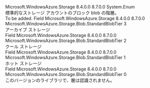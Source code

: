 <Type Name="StandardBlobTier" FullName="Microsoft.WindowsAzure.Storage.Blob.StandardBlobTier">
  <TypeSignature Language="C#" Value="public enum StandardBlobTier" />
  <TypeSignature Language="ILAsm" Value=".class public auto ansi sealed StandardBlobTier extends System.Enum" />
  <TypeSignature Language="DocId" Value="T:Microsoft.WindowsAzure.Storage.Blob.StandardBlobTier" />
  <TypeSignature Language="VB.NET" Value="Public Enum StandardBlobTier" />
  <TypeSignature Language="F#" Value="type StandardBlobTier = " />
  <AssemblyInfo>
    <AssemblyName>Microsoft.WindowsAzure.Storage</AssemblyName>
    <AssemblyVersion>8.4.0.0</AssemblyVersion>
    <AssemblyVersion>8.7.0.0</AssemblyVersion>
  </AssemblyInfo>
  <Base>
    <BaseTypeName>System.Enum</BaseTypeName>
  </Base>
  <Docs>
    <summary>
            標準的なストレージ アカウントのブロック blob の階層。
            </summary>
    <remarks>To be added.</remarks>
  </Docs>
  <Members>
    <Member MemberName="Archive">
      <MemberSignature Language="C#" Value="Archive" />
      <MemberSignature Language="ILAsm" Value=".field public static literal valuetype Microsoft.WindowsAzure.Storage.Blob.StandardBlobTier Archive = int32(3)" />
      <MemberSignature Language="DocId" Value="F:Microsoft.WindowsAzure.Storage.Blob.StandardBlobTier.Archive" />
      <MemberSignature Language="VB.NET" Value="Archive" />
      <MemberSignature Language="F#" Value="Archive = 3" Usage="Microsoft.WindowsAzure.Storage.Blob.StandardBlobTier.Archive" />
      <MemberType>Field</MemberType>
      <AssemblyInfo>
        <AssemblyName>Microsoft.WindowsAzure.Storage</AssemblyName>
        <AssemblyVersion>8.4.0.0</AssemblyVersion>
        <AssemblyVersion>8.7.0.0</AssemblyVersion>
      </AssemblyInfo>
      <ReturnValue>
        <ReturnType>Microsoft.WindowsAzure.Storage.Blob.StandardBlobTier</ReturnType>
      </ReturnValue>
      <MemberValue>3</MemberValue>
      <Docs>
        <summary>
            アーカイブ ストレージ
            </summary>
      </Docs>
    </Member>
    <Member MemberName="Cool">
      <MemberSignature Language="C#" Value="Cool" />
      <MemberSignature Language="ILAsm" Value=".field public static literal valuetype Microsoft.WindowsAzure.Storage.Blob.StandardBlobTier Cool = int32(2)" />
      <MemberSignature Language="DocId" Value="F:Microsoft.WindowsAzure.Storage.Blob.StandardBlobTier.Cool" />
      <MemberSignature Language="VB.NET" Value="Cool" />
      <MemberSignature Language="F#" Value="Cool = 2" Usage="Microsoft.WindowsAzure.Storage.Blob.StandardBlobTier.Cool" />
      <MemberType>Field</MemberType>
      <AssemblyInfo>
        <AssemblyName>Microsoft.WindowsAzure.Storage</AssemblyName>
        <AssemblyVersion>8.4.0.0</AssemblyVersion>
        <AssemblyVersion>8.7.0.0</AssemblyVersion>
      </AssemblyInfo>
      <ReturnValue>
        <ReturnType>Microsoft.WindowsAzure.Storage.Blob.StandardBlobTier</ReturnType>
      </ReturnValue>
      <MemberValue>2</MemberValue>
      <Docs>
        <summary>
            クール ストレージ
            </summary>
      </Docs>
    </Member>
    <Member MemberName="Hot">
      <MemberSignature Language="C#" Value="Hot" />
      <MemberSignature Language="ILAsm" Value=".field public static literal valuetype Microsoft.WindowsAzure.Storage.Blob.StandardBlobTier Hot = int32(1)" />
      <MemberSignature Language="DocId" Value="F:Microsoft.WindowsAzure.Storage.Blob.StandardBlobTier.Hot" />
      <MemberSignature Language="VB.NET" Value="Hot" />
      <MemberSignature Language="F#" Value="Hot = 1" Usage="Microsoft.WindowsAzure.Storage.Blob.StandardBlobTier.Hot" />
      <MemberType>Field</MemberType>
      <AssemblyInfo>
        <AssemblyName>Microsoft.WindowsAzure.Storage</AssemblyName>
        <AssemblyVersion>8.4.0.0</AssemblyVersion>
        <AssemblyVersion>8.7.0.0</AssemblyVersion>
      </AssemblyInfo>
      <ReturnValue>
        <ReturnType>Microsoft.WindowsAzure.Storage.Blob.StandardBlobTier</ReturnType>
      </ReturnValue>
      <MemberValue>1</MemberValue>
      <Docs>
        <summary>
            ホット ストレージ
            </summary>
      </Docs>
    </Member>
    <Member MemberName="Unknown">
      <MemberSignature Language="C#" Value="Unknown" />
      <MemberSignature Language="ILAsm" Value=".field public static literal valuetype Microsoft.WindowsAzure.Storage.Blob.StandardBlobTier Unknown = int32(0)" />
      <MemberSignature Language="DocId" Value="F:Microsoft.WindowsAzure.Storage.Blob.StandardBlobTier.Unknown" />
      <MemberSignature Language="VB.NET" Value="Unknown" />
      <MemberSignature Language="F#" Value="Unknown = 0" Usage="Microsoft.WindowsAzure.Storage.Blob.StandardBlobTier.Unknown" />
      <MemberType>Field</MemberType>
      <AssemblyInfo>
        <AssemblyName>Microsoft.WindowsAzure.Storage</AssemblyName>
        <AssemblyVersion>8.4.0.0</AssemblyVersion>
        <AssemblyVersion>8.7.0.0</AssemblyVersion>
      </AssemblyInfo>
      <ReturnValue>
        <ReturnType>Microsoft.WindowsAzure.Storage.Blob.StandardBlobTier</ReturnType>
      </ReturnValue>
      <MemberValue>0</MemberValue>
      <Docs>
        <summary>
            このバージョンのライブラリで、層は認識されません。
            </summary>
      </Docs>
    </Member>
  </Members>
</Type>